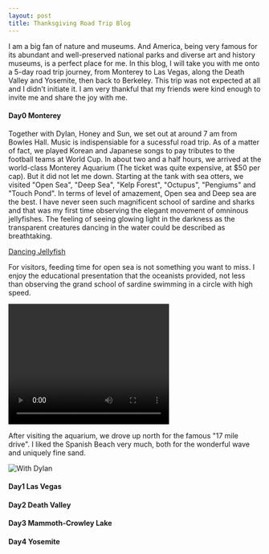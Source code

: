 ```yaml
---
layout: post
title: Thanksgiving Road Trip Blog
---
```


I am a big fan of nature and museums. And America, being very famous for its abundant and well-preserved national parks and diverse art and history museums, is a perfect place for me. In this blog, I will take you with me onto a 5-day road trip journey, from Monterey to Las Vegas, along the Death Valley and Yosemite, then back to Berkeley. This trip was not expected at all and I didn't initiate it. I am very thankful that my friends were kind enough to invite me and share the joy with me. 

#### Day0 Monterey

Together with Dylan, Honey and Sun, we set out at around 7 am from Bowles Hall. Music is indispensiable for a sucessful road trip. As of a matter of fact, we played Korean and Japanese songs to pay tributes to the football teams at World Cup. In about two and a half hours, we arrived at the world-class Monterey Aquarium (The ticket was quite expensive, at $50 per cap). But it did not let me down. Starting at the tank with sea otters, we visited "Open Sea", "Deep Sea", "Kelp Forest", "Octupus", "Pengiums" and "Touch Pond". In terms of level of amazement, Open sea and Deep sea are the best. I have never seen such magnificent school of sardine and sharks and that was my first time observing the elegant movement of omninous jellyfishes. The feeling of seeing glowing light in the darkness as the transparent creatures dancing in the water could be described as breathtaking. 

[Dancing Jellyfish](https://user-images.githubusercontent.com/100028581/204456733-ff3c90e2-50c2-4570-8050-884c5a32dc9c.mp4)

For visitors, feeding time for open sea is not something you want to miss. I enjoy the educational presentation that the oceanists provided, not less than observing the grand school of sardine swimming in a circle with high speed.

<video width="320" height="240" controls>
  <source src="images/VID_20221123_Feeding Time.mp4" type="video/mp4">
</video>

After visiting the aquarium, we drove up north for the famous "17 mile drive". I liked the Spanish Beach very much, both for the wonderful wave and uniquely fine sand.

![With Dylan](https://user-images.githubusercontent.com/100028581/204458136-3d0b6bb0-b6b5-4a22-abbb-1b2be3d15c6e.jpg)

#### Day1 Las Vegas

#### Day2 Death Valley

#### Day3 Mammoth-Crowley Lake

#### Day4 Yosemite
